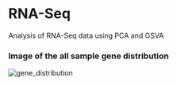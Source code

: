 # RNA-Seq
Analysis of RNA-Seq data using PCA and GSVA

### Image of the all sample gene distribution

![gene_distribution](https://user-images.githubusercontent.com/36000962/75326479-b43b0580-58a0-11ea-99bf-c8a0cc9c9f63.png)
